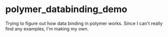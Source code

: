 # polymer_databinding_demo
Trying to figure out how data binding in polymer works. Since I can't really find any examples, I'm making my own.
